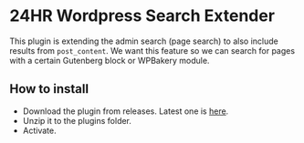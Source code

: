# 24HR Wordpress Search Extender
This plugin is extending the admin search (page search) to also include results from `post_content`. We want this feature so we can search for pages with a certain Gutenberg block or WPBakery module. 

## How to install
- Download the plugin from releases. Latest one is [here](https://github.com/marcusthelin/wp-extended-search/archive/v1.0.0.zip).
- Unzip it to the plugins folder.
- Activate.